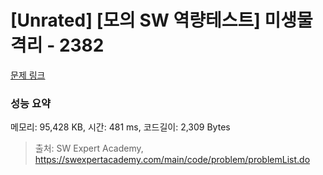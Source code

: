 # [Unrated] [모의 SW 역량테스트] 미생물 격리 - 2382 

[문제 링크](https://swexpertacademy.com/main/code/problem/problemDetail.do?contestProbId=AV597vbqAH0DFAVl) 

### 성능 요약

메모리: 95,428 KB, 시간: 481 ms, 코드길이: 2,309 Bytes



> 출처: SW Expert Academy, https://swexpertacademy.com/main/code/problem/problemList.do